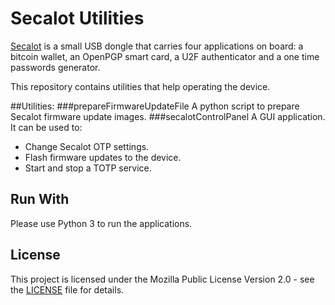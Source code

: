 # Secalot Utilities

[Secalot](http://secalot.com) is a small USB dongle that carries four applications on board: a bitcoin wallet, an OpenPGP smart card, a U2F authenticator and a one time passwords generator.

This repository contains utilities that help operating the device.

##Utilities:
###prepareFirmwareUpdateFile
A python script to prepare Secalot firmware update images.
###secalotControlPanel
A GUI application. It can be used to:

 - Change Secalot OTP settings.
 - Flash firmware updates to the device.
 - Start and stop a TOTP service.

## Run With

Please use Python 3 to run the applications.

## License

This project is licensed under the Mozilla Public License Version 2.0 - see the [LICENSE](LICENSE) file for details.
